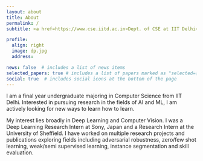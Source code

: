 ```yaml
---
layout: about
title: About
permalink: /
subtitle: <a href=https://www.cse.iitd.ac.in>Dept. of CSE at IIT Delhi</a>, Delhi, India.

profile:
  align: right
  image: dp.jpg
  address:

news: false  # includes a list of news items
selected_papers: true # includes a list of papers marked as "selected={true}"
social: true  # includes social icons at the bottom of the page
---
```



I am a final year undergraduate majoring in Computer Science from IIT Delhi. Interested in pursuing research in the fields of AI and ML, I am actively looking for new ways to learn how to learn. 

My interest lies broadly in Deep Learning and Computer Vision. I was a Deep Learning Research Intern at Sony, Japan and a Research Intern at the University of Sheffield. I have worked on multiple research projects and publications exploring fields including adversarial robustness, zero/few shot learning, weak/semi supervised learning, instance segmentation and skill evaluation.